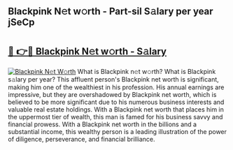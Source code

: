 ## Blackpink N𝚎t w𝚘rth - Part-sil S𝚊lary per year jSeCp

# <h2><a href="http://gc1luc.nevu.top/?p=Blackpink">🔗 👉🔴 Blackpink N𝚎t w𝚘rth - S𝚊lary</a></h2>

[![Blackpink N𝚎t W𝚘rth](https://i.imgur.com/Oavwk0R.jpeg)](http://gc1luc.nevu.top/?p=Blackpink)
What is Blackpink n𝚎t w𝚘rth? What is Blackpink s𝚊lary per year?
This affluent person's Blackpink net worth is significant, making him one of the wealthiest in his profession. His annual earnings are impressive, but they are overshadowed by Blackpink net worth, which is believed to be more significant due to his numerous business interests and valuable real estate holdings. With a Blackpink net worth that places him in the uppermost tier of wealth, this man is famed for his business savvy and financial prowess. With a Blackpink net worth in the billions and a substantial income, this wealthy person is a leading illustration of the power of diligence, perseverance, and financial brilliance.
